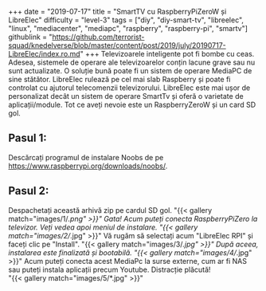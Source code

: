 +++
date = "2019-07-17"
title = "SmartTV cu RaspberryPiZeroW și LibreElec"
difficulty = "level-3"
tags = ["diy", "diy-smart-tv", "libreelec", "linux", "mediacenter", "mediapc", "raspberry", "raspberry-pi", "smartv"]
githublink = "https://github.com/terrorist-squad/knedelverse/blob/master/content/post/2019/july/20190717-LibreElec/index.ro.md"
+++
Televizoarele inteligente pot fi bombe cu ceas. Adesea, sistemele de operare ale televizoarelor conțin lacune grave sau nu sunt actualizate. O soluție bună poate fi un sistem de operare MediaPC de sine stătător. LibreElec rulează pe cel mai slab Raspberry și poate fi controlat cu ajutorul telecomenzii televizorului. LibreElec este mai ușor de personalizat decât un sistem de operare SmartTv și oferă o varietate de aplicații/module. Tot ce aveți nevoie este un RaspberryZeroW și un card SD gol.
## Pasul 1:
Descărcați programul de instalare Noobs de pe https://www.raspberrypi.org/downloads/noobs/.
## Pasul 2:
Despachetați această arhivă zip pe cardul SD gol.
"{{< gallery match="images/1/*.png" >}}"
Gata! Acum puteți conecta RaspberryPiZero la televizor. Veți vedea apoi meniul de instalare.
"{{< gallery match="images/2/*.jpg" >}}"
Vă rugăm să selectați acum "LibreElec RPI" și faceți clic pe "Install".
"{{< gallery match="images/3/*.jpg" >}}"
După aceea, instalarea este finalizată și bootabilă.
"{{< gallery match="images/4/*.jpg" >}}"
Acum puteți conecta acest MediaPc la surse externe, cum ar fi NAS sau puteți instala aplicații precum Youtube. Distracție plăcută!   
"{{< gallery match="images/5/*.jpg" >}}"
